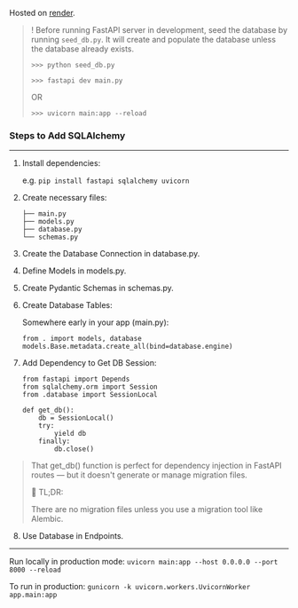 Hosted on [render](https://fastapi-quotes-app.onrender.com).

> ! Before running FastAPI server in development, seed the database by running `seed_db.py`. It will create and populate the database unless the database already exists.
>
> `>>> python seed_db.py`
>
> `>>> fastapi dev main.py`
>
> OR
>
>  `>>> uvicorn main:app --reload`

### Steps to Add SQLAlchemy
***
1. Install dependencies:
    
   e.g.  `pip install fastapi sqlalchemy uvicorn`

2. Create necessary files:
    ```
    ├── main.py
    ├── models.py
    ├── database.py
    └── schemas.py
    ```
3. Create the Database Connection in database.py.
4. Define Models in models.py.
5. Create Pydantic Schemas in schemas.py.
6. Create Database Tables:

    Somewhere early in your app (main.py):
    ```
    from . import models, database
    models.Base.metadata.create_all(bind=database.engine)
    ```
7. Add Dependency to Get DB Session:
    ```
    from fastapi import Depends
    from sqlalchemy.orm import Session
    from .database import SessionLocal

    def get_db():
        db = SessionLocal()
        try:
            yield db
        finally:
            db.close()
    ```
> That get_db() function is perfect for dependency injection in FastAPI routes — but it doesn't generate or manage migration files.
>
>  🚨 TL;DR:
>
> There are no migration files unless you use a migration tool like Alembic.

8.  Use Database in Endpoints.

***

Run locally in production mode: `uvicorn main:app --host 0.0.0.0 --port 8000 --reload`

To run in production: `gunicorn -k uvicorn.workers.UvicornWorker app.main:app`
